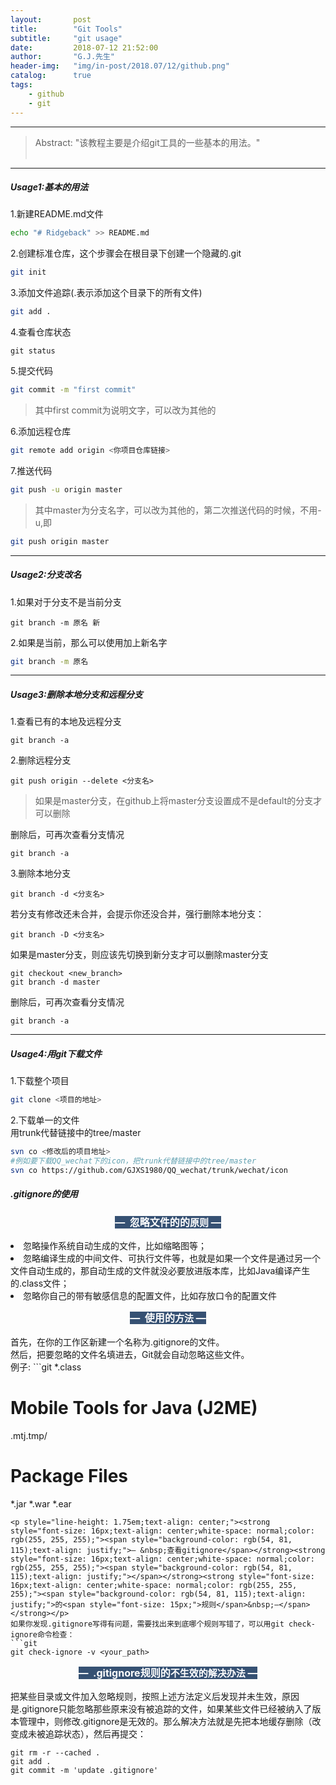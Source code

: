 ```yaml
---
layout:       post
title:        "Git Tools"
subtitle:     "git usage"
date:         2018-07-12 21:52:00
author:       "G.J.先生"
header-img:   "img/in-post/2018.07/12/github.png"
catalog:      true
tags:
    - github
    - git
---
```

*****
>Abstract: "该教程主要是介绍git工具的一些基本的用法。"<br>                                                                                                                                                                             <br /> 

----------
##### Usage1:基本的用法 
1.新建README.md文件
```bash
echo "# Ridgeback" >> README.md 
```
2.创建标准仓库，这个步骤会在根目录下创建一个隐藏的.git
```bash
git init
```
3.添加文件追踪(.表示添加这个目录下的所有文件)
```bash
git add .  
```
4.查看仓库状态
```git
git status
```
5.提交代码
```bash
git commit -m "first commit"
```
>其中first commit为说明文字，可以改为其他的

6.添加远程仓库
```bash
git remote add origin <你项目仓库链接>
```
7.推送代码
```bash
git push -u origin master
```
>其中master为分支名字，可以改为其他的，第二次推送代码的时候，不用-u,即

```bash
git push origin master
```

*****
##### Usage2:分支改名
1.如果对于分支不是当前分支
```git
git branch -m 原名 新
```
2.如果是当前，那么可以使用加上新名字
```bash
git branch -m 原名 
```

*****
##### Usage3:删除本地分支和远程分支
1.查看已有的本地及远程分支
```git
git branch -a
```
2.删除远程分支
```git
git push origin --delete <分支名>
```
>如果是master分支，在github上将master分支设置成不是default的分支才可以删除

删除后，可再次查看分支情况
```git
git branch -a
```
3.删除本地分支
```git
git branch -d <分支名>
```
若分支有修改还未合并，会提示你还没合并，强行删除本地分支：
```git
git branch -D <分支名>
```
如果是master分支，则应该先切换到新分支才可以删除master分支
```git
git checkout <new_branch>
git branch -d master
```
删除后，可再次查看分支情况
```git
git branch -a
```

*****
##### Usage4:用git下载文件
1.下载整个项目
```bash
git clone <项目的地址>
```
2.下载单一的文件<br>
用trunk代替链接中的tree/master
```bash
svn co <修改后的项目地址>
#例如要下载QQ_wechat下的icon，把trunk代替链接中的tree/master
svn co https://github.com/GJXS1980/QQ_wechat/trunk/wechat/icon
```

##### .gitignore的使用
<p style="line-height: 1.75em;text-align: center;"><strong style="font-size: 16px;text-align: center;white-space: normal;color: rgb(255, 255, 255);"><span style="background-color: rgb(54, 81, 115);text-align: justify;">— &nbsp;忽略文件的</span></strong><strong style="font-size: 16px;text-align: center;white-space: normal;color: rgb(255, 255, 255);"><span style="background-color: rgb(54, 81, 115);text-align: justify;"></span></strong><strong style="font-size: 16px;text-align: center;white-space: normal;color: rgb(255, 255, 255);"><span style="background-color: rgb(54, 81, 115);text-align: justify;">的<span style="font-size: 15px;">原则</span>&nbsp;—</span></strong></p>
<lu>
    <li> 忽略操作系统自动生成的文件，比如缩略图等； </li>
    <li> 忽略编译生成的中间文件、可执行文件等，也就是如果一个文件是通过另一个文件自动生成的，那自动生成的文件就没必要放进版本库，比如Java编译产生的.class文件； </li>
    <li> 忽略你自己的带有敏感信息的配置文件，比如存放口令的配置文件 </li>
</lu>
<p style="line-height: 1.75em;text-align: center;"><strong style="font-size: 16px;text-align: center;white-space: normal;color: rgb(255, 255, 255);"><span style="background-color: rgb(54, 81, 115);text-align: justify;">— &nbsp;使用</span></strong><strong style="font-size: 16px;text-align: center;white-space: normal;color: rgb(255, 255, 255);"><span style="background-color: rgb(54, 81, 115);text-align: justify;"></span></strong><strong style="font-size: 16px;text-align: center;white-space: normal;color: rgb(255, 255, 255);"><span style="background-color: rgb(54, 81, 115);text-align: justify;">的<span style="font-size: 15px;">方法</span>&nbsp;—</span></strong></p>
首先，在你的工作区新建一个名称为.gitignore的文件。<br>
然后，把要忽略的文件名填进去，Git就会自动忽略这些文件。<br>
例子:
```git
*.class

# Mobile Tools for Java (J2ME)
.mtj.tmp/

# Package Files #
*.jar
*.war
*.ear

```
<p style="line-height: 1.75em;text-align: center;"><strong style="font-size: 16px;text-align: center;white-space: normal;color: rgb(255, 255, 255);"><span style="background-color: rgb(54, 81, 115);text-align: justify;">— &nbsp;查看gitignore</span></strong><strong style="font-size: 16px;text-align: center;white-space: normal;color: rgb(255, 255, 255);"><span style="background-color: rgb(54, 81, 115);text-align: justify;"></span></strong><strong style="font-size: 16px;text-align: center;white-space: normal;color: rgb(255, 255, 255);"><span style="background-color: rgb(54, 81, 115);text-align: justify;">的<span style="font-size: 15px;">规则</span>&nbsp;—</span></strong></p>
如果你发现.gitignore写得有问题，需要找出来到底哪个规则写错了，可以用git check-ignore命令检查：
```git
git check-ignore -v <your_path>
```
<p style="line-height: 1.75em;text-align: center;"><strong style="font-size: 16px;text-align: center;white-space: normal;color: rgb(255, 255, 255);"><span style="background-color: rgb(54, 81, 115);text-align: justify;">— &nbsp;.gitignore规则</span></strong><strong style="font-size: 16px;text-align: center;white-space: normal;color: rgb(255, 255, 255);"><span style="background-color: rgb(54, 81, 115);text-align: justify;"></span></strong><strong style="font-size: 16px;text-align: center;white-space: normal;color: rgb(255, 255, 255);"><span style="background-color: rgb(54, 81, 115);text-align: justify;">的<span style="font-size: 15px;">不生效的解决办法</span>&nbsp;—</span></strong></p>

把某些目录或文件加入忽略规则，按照上述方法定义后发现并未生效，原因是.gitignore只能忽略那些原来没有被追踪的文件，如果某些文件已经被纳入了版本管理中，则修改.gitignore是无效的。那么解决方法就是先把本地缓存删除（改变成未被追踪状态），然后再提交：
```git
git rm -r --cached .
git add .
git commit -m 'update .gitignore'
```







